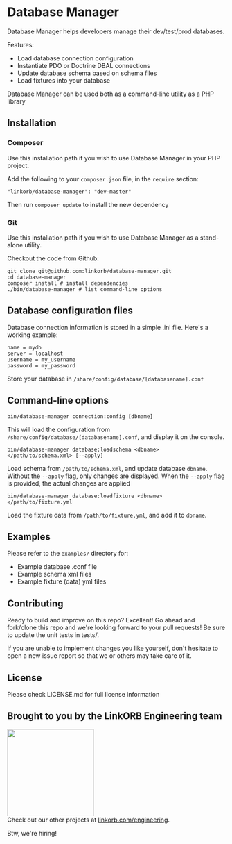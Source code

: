 # Database Manager

Database Manager helps developers manage their dev/test/prod databases.

Features:

* Load database connection configuration
* Instantiate PDO or Doctrine DBAL connections
* Update database schema based on schema files
* Load fixtures into your database

Database Manager can be used both as a command-line utility as a PHP library

## Installation

### Composer

Use this installation path if you wish to use Database Manager in your PHP project.

Add the following to your `composer.json` file, in the `require` section:

    "linkorb/database-manager": "dev-master"

Then run `composer update` to install the new dependency

### Git

Use this installation path if you wish to use Database Manager as a stand-alone utility.

Checkout the code from Github:

    git clone git@github.com:linkorb/database-manager.git
    cd database-manager
    composer install # install dependencies
    ./bin/database-manager # list command-line options

## Database configuration files

Database connection information is stored in a simple .ini file. Here's a working example:

    name = mydb
    server = localhost
    username = my_username
    password = my_password

Store your database in `/share/config/database/[databasename].conf`

## Command-line options

`bin/database-manager connection:config [dbname]`

This will load the configuration from `/share/config/database/[databasename].conf`, and display it on the console.

`bin/database-manager database:loadschema <dbname> </path/to/schema.xml> [--apply]`

Load schema from `/path/to/schema.xml`, and update database `dbname`.
Without the `--apply` flag, only changes are displayed. 
When the `--apply` flag is provided, the actual changes are applied

`bin/database-manager database:loadfixture <dbname> </path/to/fixture.yml`

Load the fixture data from `/path/to/fixture.yml`, and add it to `dbname`.


## Examples

Please refer to the `examples/` directory for:

* Example database .conf file
* Example schema xml files
* Example fixture (data) yml files

## Contributing

Ready to build and improve on this repo? Excellent!
Go ahead and fork/clone this repo and we're looking forward to your pull requests!
Be sure to update the unit tests in tests/.

If you are unable to implement changes you like yourself, don't hesitate to
open a new issue report so that we or others may take care of it.

## License

Please check LICENSE.md for full license information

## Brought to you by the LinkORB Engineering team

<img src="http://www.linkorb.com/d/meta/tier1/images/linkorbengineering-logo.png" width="200px" /><br />
Check out our other projects at [linkorb.com/engineering](http://www.linkorb.com/engineering).

Btw, we're hiring!
